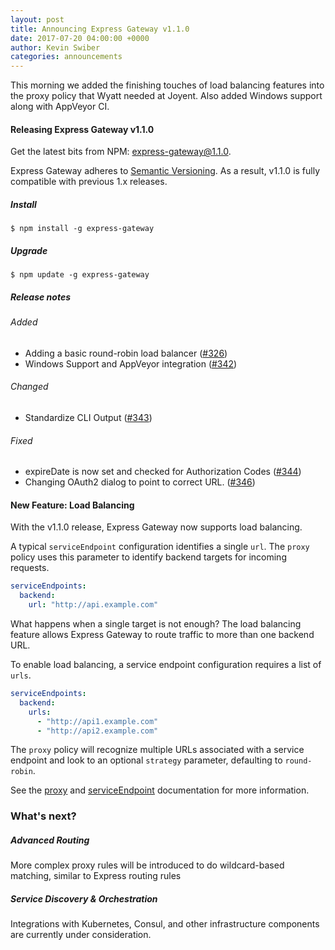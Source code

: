```yaml
---
layout: post
title: Announcing Express Gateway v1.1.0
date: 2017-07-20 04:00:00 +0000
author: Kevin Swiber
categories: announcements
---
```

This morning we added the finishing touches of load balancing features into the proxy policy that Wyatt needed at Joyent.  Also added Windows support along with AppVeyor CI.
<!--excerpt-->

#### Releasing Express Gateway v1.1.0

Get the latest bits from NPM: [express-gateway@1.1.0](https://www.npmjs.com/package/express-gateway).

Express Gateway adheres to [Semantic Versioning](http://semver.org).  As a result, v1.1.0 is fully compatible with previous 1.x releases.

##### Install

```shell
$ npm install -g express-gateway
```

##### Upgrade

```shell
$ npm update -g express-gateway
```

##### Release notes

###### Added

* Adding a basic round-robin load balancer ([#326](https://github.com/ExpressGateway/express-gateway/pull/326))
* Windows Support and AppVeyor integration ([#342](https://github.com/ExpressGateway/express-gateway/pull/342))

###### Changed

* Standardize CLI Output ([#343](https://github.com/ExpressGateway/express-gateway/pull/343))

###### Fixed

* expireDate is now set and checked for Authorization Codes ([#344](https://github.com/ExpressGateway/express-gateway/pull/344))
* Changing OAuth2 dialog to point to correct URL. ([#346](https://github.com/ExpressGateway/express-gateway/pull/346))

#### New Feature: Load Balancing

With the v1.1.0 release, Express Gateway now supports load balancing.

A typical `serviceEndpoint` configuration identifies a single `url`.  The `proxy` policy uses this parameter to identify backend targets for incoming requests.

```yaml
serviceEndpoints:
  backend:
    url: "http://api.example.com"
```

What happens when a single target is not enough?  The load balancing feature allows Express Gateway to route traffic to more than one backend URL.

To enable load balancing, a service endpoint configuration requires a list of `urls`.

```yaml
serviceEndpoints:
  backend:
    urls:
      - "http://api1.example.com"
      - "http://api2.example.com"
```

The `proxy` policy will recognize multiple URLs associated with a service endpoint and look to an optional `strategy` parameter, defaulting to `round-robin`.

See the [proxy](https://www.express-gateway.io/docs/policies/proxy) and [serviceEndpoint](https://www.express-gateway.io/docs/configuration/gateway.config.yml/serviceEndpoints) documentation for more information.

### What's next?

##### Advanced Routing

More complex proxy rules will be introduced to do wildcard-based matching, similar to Express routing rules

##### Service Discovery & Orchestration

Integrations with Kubernetes, Consul, and other infrastructure components are currently under consideration.
